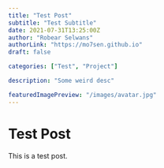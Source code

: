 ```yaml
---
title: "Test Post"
subtitle: "Test Subtitle"
date: 2021-07-31T13:25:00Z
author: "Robear Selwans"
authorLink: "https://mo7sen.github.io"
draft: false

categories: ["Test", "Project"]

description: "Some weird desc"

featuredImagePreview: "/images/avatar.jpg"
---
```

# Test Post

This is a test post.
